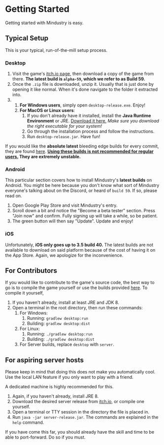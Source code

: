 # Getting Started

Getting started with Mindustry is easy. 

## Typical Setup

This is your typical, run-of-the-mill setup process.

### Desktop

1. Visit the game's [itch.io page](https://anuke.itch.io/mindustry), then download a copy of the game from there. **The latest build is `alpha-59`, which we refer to as Build 59.**
2. Once the `.zip` file is downloaded, unzip it. Usually that is just done by opening it like normal. When it's done navigate to the folder it extracted into.
3. 
    1. **For Windows users**, simply open `desktop-release.exe`. Enjoy!
    2. **For MacOS or Linux users**:
        1. If you don't already have it installed, install the **Java Runtime Environment** or JRE. [Download it here.](https://www.oracle.com/technetwork/java/javase/downloads/jre8-downloads-2133155.html) *Make sure you download the right executable for your system!*
        2. Go through the installation process and follow the instructions. 
        3. Run `desktop-release.jar`. Have fun!

If you would like the **absolute latest** bleeding edge builds for every commit, they are found [here](https://jenkins.hellomouse.net/job/mindustry/). **<u>Using these builds is not recommended for regular users.</u> They are extremely unstable.**


### Android

This particular section covers how to install Mindustry's **latest builds** on Android. You might be here because you don't know what sort of Mindustry everyone's talking about on the Discord, or heard of `build 59`. If so, please read on.

1. Open Google Play Store and visit Mindustry's entry.
2. Scroll down a bit and notice the "Become a beta tester" section. Press "Join now" and confirm. Fully signing up will take a while, so be patient.
3. The green button will then say "Update". Update and enjoy!

### iOS

Unfortunately, **iOS only goes up to 3.5 build 40.** The latest builds are not available to download on said platform because of the cost of having it on the App Store. Again, we apologize for the inconvenience.

## For Contributors

If you would like to contribute to the game's source code, the best way to go is to compile the game yourself or use the builds provided [here](https://jenkins.hellomouse.net/job/mindustry/). To compile it yourself,

1. If you haven't already, install at least JRE and JDK 8. 
2. Open a terminal in the root directory, then run these commands: 
    1. For Windows:
        1. Running: `gradlew desktop:run`
        2. Building: `gradlew desktop:dist`
    2. For Linux:
        1. Running: `./gradlew desktop:run`
        2. Building: `./gradlew desktop:dist`
    3. For Server builds, replace `desktop` with `server`.

## For aspiring server hosts

Please keep in mind that doing this does not make you automatically cool. Use the local LAN feature if you only want to play with a friend.

A dedicated machine is highly recommended for this.

1. Again, if you haven't already, install JRE 8.
2. Download the desired server release from [itch.io](itch.io), or compile one yourself. 
3. Open a terminal or TTY session in the directory the file is placed in.
4. Run `java -jar server-release.jar`. The commands are explained in the `help` command.

If you have come this far, you should already have the skill and time to be able to port-forward. Do so if you must.
